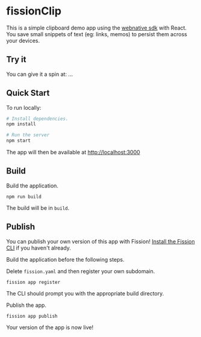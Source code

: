 # fissionClip

This is a simple clipboard demo app using the [webnative sdk](https://github.com/fission-suite/webnative) with React. You save small snippets of text (eg: links, memos) to persist them across your devices.

## Try it

You can give it a spin at: ...

## Quick Start

To run locally:

```sh
# Install dependencies.
npm install

# Run the server
npm start
```

The app will then be available at [http://localhost:3000](http://localhost:3000)

## Build

Build the application.

```shell
npm run build
```

The build will be in `build`.

## Publish

You can publish your own version of this app with Fission! [Install the Fission CLI](https://guide.fission.codes/developers/installation) if you haven't already. 

Build the application before the following steps.

Delete `fission.yaml` and then register your own subdomain.

```shell
fission app register
```

The CLI should prompt you with the appropriate build directory.

Publish the app.

```shell
fission app publish
```

Your version of the app is now live!

